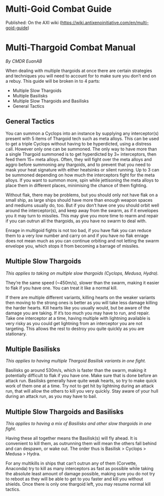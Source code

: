 # Multi-Goid Combat Guide

Published: On the AXI wiki (https://wiki.antixenoinitiative.com/en/multi-goid-guide)

# Multi-Thargoid Combat Manual

*By CMDR EuanAB*

When dealing with multiple thargoids at once there are certain strategies and techniques you will need to account for to make sure you don’t end on a rebuy. This guide will be broken in to 4 parts:

- Multiple Slow Thargoids
- Multiple Basilisks
- Multiple Slow Thargoids and Basilisks
- General Tactics

## General Tactics

You can summon a Cyclops into an instance by supplying any interceptor(s) present with 5 items of Thargoid tech such as meta alloys. This can be used to get a triple Cyclops without having to be hyperdicted, using a distress call. However only one can be summoned. The only way to have more than a single Thargoid summoned is to get hyperdicted by 3+ interceptors, then feed them 15+ meta alloys. Often, they will fight over the meta alloys and aggro before summoning any thargoids, and to prevent that you need to mask your heat signature with either heatsinks or silent running. Up to 3 can be summoned depending on how much the interceptors fight for the meta alloys. If you want to summon more, spin while jettisoning the meta alloys to place them in different places, minimising the chance of them fighting.

Without flak, there may be problems, but you should only not have flak on a small ship, as large ships should have more than enough weapon spaces and mediums usually do, too. But if you don’t have one you should orbit well around the interceptor(s), and keep away from the swarm, as if it envelopes you it may turn to missiles. This may give you more time to rearm and repair if you can outrun all the thargoids, as you have no swarm to deal with.

Enrage in multigoid fights is not too bad, if you have flak you can reduce them to a very low number and carry on and if you have no flak enrage does not mean much as you can continue orbiting and not letting the swarm envelope you, which stops it from becoming a barrage of missiles.

## Multiple Slow Thargoids

*This applies to taking on multiple slow thargoids (Cyclops, Medusa, Hydra).*

They’re the same speed (~450m/s), slower than the swarm, making it easier to flak if you have one. You can treat it like a normal kill.

If there are multiple different variants, killing hearts on the weaker variants then moving to the strong ones is better as you will take less damage killing the harder hearts. Kill hearts like you usually would, but be aware of the damage you are taking. If it’s too much you may have to run, and repair. Take one interceptor at a time, having multiple with lightning available is very risky as you could get lightning from an interceptor you are not targeting. This allows the rest to destroy you quite quickly as you are stationary.

## Multiple Basilisks

*This applies to having multiple Thargoid Basilisk variants in one fight.*

Basilisks go around 530m/s, which is faster than the swarm, making it potentially difficult to flak if you have one. Make sure that is done before an attack run. Basilisks generally have quite weak hearts, so try to make quick work of them one at a time. Try not to get hit by lightning during an attack run, that will allow the others to kill you very quickly. Stay aware of your hull during an attack run, as you may have to bail.

## Multiple Slow Thargoids and Basilisks

*This applies to having a mix of Basilisks and other slow thargoids in one fight.*

Having these all together means the Basilisk(s) will fly ahead. It is convenient to kill them, as outrunning them will mean the others fall behind and can despawn, or wake out. The order thus is Basilisk &gt; Cyclops &gt; Medusa &gt; Hydra.

For any multikills in ships that can’t outrun any of them (Corvette, Anaconda) try to kill as many interceptors as fast as possible while taking the absolute least amount of damage possible, making sure you do not try to reboot as they will be able to get to you faster and kill you without shields. Once there is only one thargoid left, you may resume normal kill tactics.